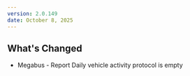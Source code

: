 ```yaml
---
version: 2.0.149
date: October 8, 2025
---
```


## What's Changed
* Megabus - Report Daily vehicle activity protocol is empty